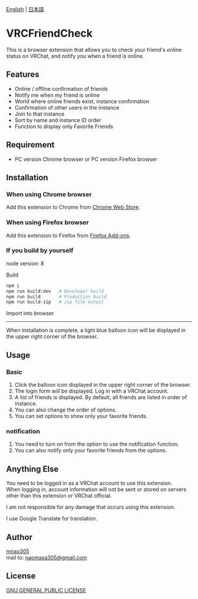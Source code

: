 [English](README.md) | [日本語](README.ja.md)

# VRCFriendCheck

This is a browser extension that allows you to check your friend's online status on VRChat, and notify you when a friend is online.

## Features

- Online / offline confirmation of friends
- Notify me when my friend is online
- World where online friends exist, instance confirmation
- Confirmation of other users in the instance
- Join to that instance
- Sort by name and instance ID order
- Function to display only Favorite Friends

## Requirement

- PC version Chrome browser or PC version Firefox browser

## Installation
### When using Chrome browser
Add this extension to Chrome from  [Chrome Web Store](https://chrome.google.com/webstore/detail/vrcfriendcheck/fkhfmlkfiaafmoaobaofhldnlgapekhl).

### When using Firefox browser
Add this extension to Firefox from [Firefox Add-ons](https://addons.mozilla.org/ja/firefox/addon/vrcfriendcheck/).

### If you build by yourself
node version: 8

Build
```sh
npm i
npm run build:dev   # Developer build
npm run build       # Production build
npm run build-zip   # zip file output
```

Import into browser

---
When installation is complete, a light blue balloon icon will be displayed in the upper right corner of the browser.

## Usage

### Basic
1. Click the balloon icon displayed in the upper right corner of the browser.
2. The login form will be displayed. Log in with a VRChat account.
3. A list of friends is displayed. By default, all friends are listed in order of instance.
4. You can also change the order of options.
5. You can set options to show only your favorite friends.

### notification
1. You need to turn on from the option to use the notification function.
2. You can also notify only your favorite friends from the options.

## Anything Else

You need to be logged in as a VRChat account to use this extension.  
When logging in, account information will not be sent or stored on servers other than this extension or VRChat official.

I am not responsible for any damage that occurs using this extension.

I use Google Translate for translation.

## Author

[mnao305](https://twitter.com/mnao_305)  
mail to: naomasa305@gmail.com

## License

[GNU GENERAL PUBLIC LICENSE](LICENSE)